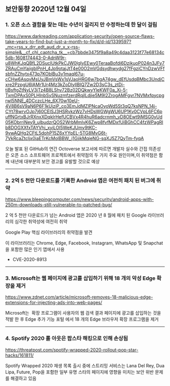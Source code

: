 ## 보안동향 2020년 12월 04일  

  
### 1. 오픈 소스 결함을 찾는 데는 수년이 걸리지 만 수정하는데 한 달이 걸림
  
    
https://www.darkreading.com/application-security/open-source-flaws-take-years-to-find-but-just-a-month-to-fix/d/d-id/1339597?_mc=rss_x_drr_edt_aud_dr_x_x-rss-simple&__cf_chl_captcha_tk__=cb7bbde3475f9a8a49c4daa3123f77e68134c5db-1608174443-0-AdnW9r-u8WhKJqQBfL2DSuclUtkPkCJW0lgIyEEwy0TeraaBofdi6DzikuoP024n3JFy7ZRAuCmYajigblPnH_4Jp9otajJtT4e00O2mVGdsydhwydg27fFgziCYnDzwVFfsbfnZZhytx473p7KOblBu3y1maql67u-cCHw6AsqvMsUyJBmVsWx1sVJaoHRG6w7bgA74gw_dEfUsdqBMbc3UndjCxre2PzpgU6IAMr1Ur4Mz3kZoDlyllBIQ7Zw2D3sC3s_ztDi-tjBsftgZtNyLV3jTz4B8LShv72Bz02DQkwyYleKWF0a_Xi-5-TxmDPAxS0PLHlnbSySNuzmfzerdRqjlLdjie5M9l2ZrogAMFgvr7NVMxfpycpgrwI5NNE_4DCczcLHe_6X70w10eU-4V8B6sV9aN6P6F1kUiziP_co3EmJdMZlPNcaOyoWd5St3qQ7ksNPN_14j-CYt78wrvOJp7j60CEISJ3HSRvkzWz7vHDsWGWgWU6UP1Kv0CVpL6FC6puffNGrtxBJrRXnxXDqklrHefUCBVx4R4huR6adcrnmh_yD8OEwt9jMSG0yUd05KObrriNey9_ulbudzrQOS2WrbMmlvK6Zwp8fvfMDxfUiBGhCC4fzWPagRIb8DOGXXfxTAYVhj_xyjLOl5WeKJUmy9tKC-9vwAQHg2CFtL5dohP15Z6xYYpEL-5TG8MvG6t-7VkRcaZtcljx0iaETrKcMolBBW_j1GjikMqieNG-sqXJ5Z7QyTm-fyqA     
  
  
오늘 발표 된 GitHub의 연간 Octoverse 보고서에 따르면 개발자 실수와 간접 의존성은 오픈 소스 소프트웨어 프로젝트에서 취약점의 두 가지 주요 원인이며,이 취약점은 함께 내년에 대부분의 보안 경고를 유발할 것으로 예상  
  
   
---
  
  
### 2. 2억 5 천만 다운로드를 기록한 Android 앱은 여전히 패치 된 버그에 취약
  
  
https://www.bleepingcomputer.com/news/security/android-apps-with-250m-downloads-still-vulnerable-to-patched-bug/  
    
  
2 억 5 천만 다운로드가 넘는 Android 앱은 2020 년 8 월에 패치 된 Google 라이브러리의 심각한 취약성에 여전히 취약  
  
Google Play 핵심 라이브러리의 취약점을 발견 
  
이 라이브러리는 Chrome, Edge, Facebook, Instagram, WhatsApp 및 Snapchat을 포함한 많은 인기 앱에서 사용
  
- CVE-2020-8913  
    
	
---
  
  
### 3. Microsoft는 웹 페이지에 광고를 삽입하기 위해 18 개의 악성 Edge 확장을 제거  
  
  
https://www.zdnet.com/article/microsoft-removes-18-malicious-edge-extensions-for-injecting-ads-into-web-pages/   
  
  
Microsoft는  확장 프로그램이 사용자의 웹 검색 결과 페이지에 광고를 삽입하는 것을 적발 한 후 Edge 추가 기능 포털 에서 18 개의 Edge 브라우저 확장 프로그램을 제거  
    
	
---
  
  
### 4. Spotify  2020 롤 아웃은 팝스타 해킹으로 인해 손상됨 
  
  
https://threatpost.com/spotify-wrapped-2020-rollout-pop-star-hacks/161811/
  
  
Spotify Wrapped 2020 재생 목록 출시 중에 스트리밍 서비스는 Lana Del Rey, Dua Lipa, Future, Pop을 포함한 일부 유명 스타의 페이지에 영향을 미치는 보안 위반 문제를 해결하고 있음  
  
  
